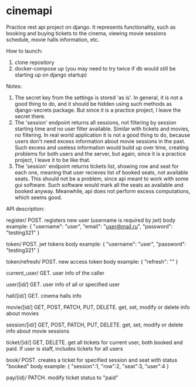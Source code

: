 # cinemapi
Practice rest api project on django. It represents functionality, such as booking and buying tickets to the cinema, viewing movie sessions schedule, movie halls information, etc.

How to launch:
  1. clone repository
  2. docker-compose up (you may need to try twice if db would still be starting up on django startup)

Notes:
  1. The secret key from the settings is stored 'as is'. In general, it is not a good thing to do, and it should be hidden using such methods as django-secrets package. But since it is a practice project, I leave the secret there.
  2. The 'session' endpoint returns all sessions, not filtering by session starting time and no user filter available. Similar with tickets and movies, no filtering. In real world application it is not a good thing to do, because users don't need excess information about movie sessions in the past. Such excess and useless information would build up over time, creating problems for both users and the server, but again, since it is a practice project, I leave it to be like that.
  3. The 'session' endpoint returns tickets list, showing row and seat for each one, meaning that user recieves list of booked seats, not available seats. This should not be a problem, since api meant to work with some gui software. Such software would mark all the seats as available and booked anyway. Meanwhile, api does not perform excess computations, which seems good.

API description:

register/ 
POST.
  registers new user (username is required by jwt)
body example:
{
    "username": "user",
    "email": "user@mail.ru",
    "password": "testing321"
}

token/
POST.
  jwt tokens
body example:
{
    "username": "user",
    "password": "testing321"
}

token/refresh/
POST.
  new access token
body example:
{
    "refresh": "<refresh token>"
}

current_user/
GET.
  user info of the caller

user/\[id/\]
GET.
  user info of all or specified user

hall/\[id/\]
GET.
  cinema halls info

movie/\[id/\]
GET, POST, PATCH, PUT, DELETE.
  get, set, modify or delete info about movies

session/\[id/\]
GET, POST, PATCH, PUT, DELETE.
  get, set, modify or delete info about movie sessions

ticket/\[id/\]
GET, DELETE.
  get all tickets for current user, both booked and paid. If user is staff, includes tickets for all users

book/
POST.
  creates a ticket for specified session and seat with status "booked"
body example:
{
	"session":1,
	"row":2,
	"seat":3,
	"user":4
}

pay/(id)/
PATCH.
  modify ticket status to "paid"
